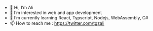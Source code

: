 - 👋 Hi, I’m Ali
- 👀 I’m interested in web and app development 
- 🌱 I’m currently learning React, Typscript, Nodejs, WebAssembly, C#
- 📫 How to reach me : https://twitter.com/tgzali

<!---
codeurali/codeurali is a ✨ special ✨ repository because its `README.md` (this file) appears on your GitHub profile.
You can click the Preview link to take a look at your changes.
--->
